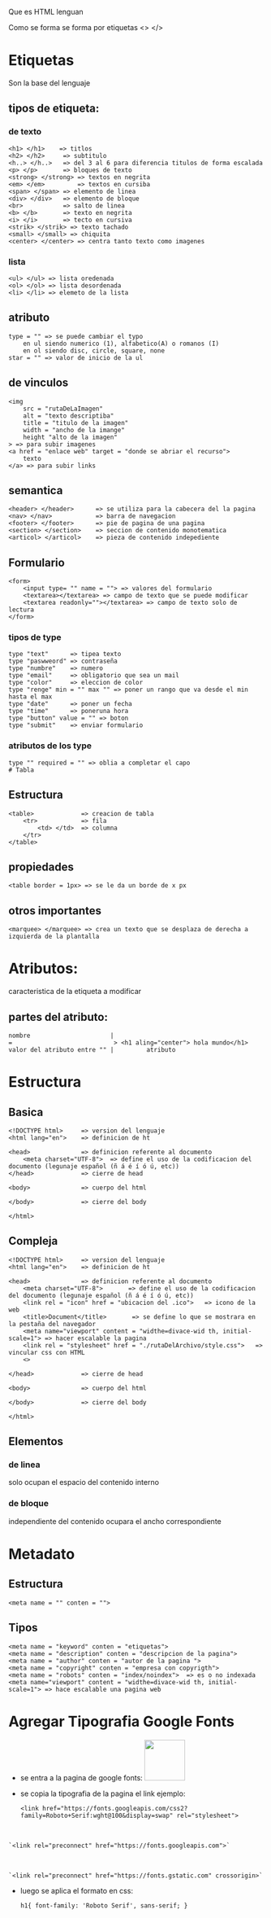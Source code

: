 Que es HTML
    lenguan

Como se forma
    se forma por etiquetas <> </>

# Etiquetas
Son la base del lenguaje

## tipos de etiqueta:
### de texto
    <h1> </h1>    => titlos
    <h2> </h2>     => subtitulo
    <h..> </h..>   => del 3 al 6 para diferencia titulos de forma escalada
    <p> </p>       => bloques de texto
    <strong> </strong> => textos en negrita
    <em> </em>         => textos en cursiba
    <span> </span> => elemento de linea
    <div> </div>   => elemento de bloque
    <br>           => salto de linea
    <b> </b>       => texto en negrita
    <i> </i>       => tecto en cursiva
    <strik> </strik> => texto tachado 
    <small> </small> => chiquita
    <center> </center> => centra tanto texto como imagenes

### lista
    <ul> </ul> => lista oredenada
    <ol> </ol> => lista desordenada
    <li> </li> => elemeto de la lista
## atributo
    type = "" => se puede cambiar el typo 
        en ul siendo numerico (1), alfabetico(A) o romanos (I)
        en ol siendo disc, circle, square, none
    star = "" => valor de inicio de la ul
        
## de vinculos
    <img 
        src = "rutaDeLaImagen" 
        alt = "texto descriptiba"
        title = "titulo de la imagen" 
        width = "ancho de la imange"
        height "alto de la imagen"
    > => para subir imagenes
    <a href = "enlace web" target = "donde se abriar el recurso"> 
        texto 
    </a> => para subir links
        
## semantica
    <header> </header>      => se utiliza para la cabecera del la pagina
    <nav> </nav>            => barra de navegacion
    <footer> </footer>      => pie de pagina de una pagina
    <section> </section>    => seccion de contenido monotematica
    <articol> </articol>    => pieza de contenido indepediente

## Formulario
    <form>
        <input type= "" name = ""> => valores del formulario
        <textarea></textarea> => campo de texto que se puede modificar
        <textarea readonly=""></textarea> => campo de texto solo de lectura
    </form>
### tipos de type
    type "text"      => tipea texto
    type "paswweord" => contraseña
    type "numbre"    => numero
    type "email"     => obligatorio que sea un mail
    type "color"     => eleccion de color
    type "renge" min = "" max "" => poner un rango que va desde el min hasta el max
    type "date"      => poner un fecha
    type "time"      => poneruna hora
    type "button" value = "" => boton
    type "submit"    => enviar formulario  
### atributos de los type
    type "" required = "" => oblia a completar el capo
    # Tabla
## Estructura
    <table>             => creacion de tabla
        <tr>            => fila
            <td> </td>  => columna
        </tr>
    </table>
## propiedades
    <table border = 1px> => se le da un borde de x px
## otros importantes
    <marquee> </marquee> => crea un texto que se desplaza de derecha a izquierda de la plantalla
# Atributos:
caracteristica de la etiqueta a modificar
    
## partes del atributo:
    nombre                      |
    =                            > <h1 aling="center"> hola mundo</h1>
    valor del atributo entre "" |         atributo

# Estructura 
## Basica
    <!DOCTYPE html>     => version del lenguaje 
    <html lang="en">    => definicion de ht

    <head>              => definicion referente al documento
        <meta charset="UTF-8">  => define el uso de la codificacion del documento (legunaje español (ñ á é í ó ú, etc))
    </head>             => cierre de head           

    <body>              => cuerpo del html 
            
    </body>             => cierre del body

    </html>

## Compleja
    <!DOCTYPE html>     => version del lenguaje 
    <html lang="en">    => definicion de ht

    <head>              => definicion referente al documento
        <meta charset="UTF-8">       => define el uso de la codificacion del documento (legunaje español (ñ á é í ó ú, etc))
        <link rel = "icon" href = "ubicacion del .ico">   => icono de la web        
        <title>Document</title>       => se define lo que se mostrara en la pestaña del navegador
        <meta name="viewport" content = "widthe=divace-wid th, initial-scale=1"> => hacer escalable la pagina
        <link rel = "stylesheet" href = "./rutaDelArchivo/style.css">   => vincular css con HTML
        <>

    </head>             => cierre de head           

    <body>              => cuerpo del html 
            
    </body>             => cierre del body

    </html>

## Elementos
### de linea 
solo ocupan el espacio del contenido interno
### de bloque
independiente del contenido ocupara el ancho correspondiente

# Metadato
## Estructura
    <meta name = "" conten = ""> 
## Tipos
    <meta name = "keyword" conten = "etiquetas"> 
    <meta name = "description" conten = "descripcion de la pagina"> 
    <meta name = "author" conten = "autor de la pagina "> 
    <meta name = "copyright" conten = "empresa con copyrigth"> 
    <meta name = "robots" conten = "index/noindex">  => es o no indexada
    <meta name="viewport" content = "widthe=divace-wid th, initial-scale=1"> => hace escalable una pagina web

# Agregar Tipografia Google Fonts
- se entra a la pagina de google fonts:
<a href= "https://fonts.google.com/"> <img src="./img/googleFonts.png" width = 80px></a>
- se copia la tipografia de la pagina el link
ejemplo:
    
    `<link href="https://fonts.googleapis.com/css2?family=Roboto+Serif:wght@100&display=swap" rel="stylesheet">` 
<br>

    `<link rel="preconnect" href="https://fonts.googleapis.com">`
<br>

    `<link rel="preconnect" href="https://fonts.gstatic.com" crossorigin>`
    

- luego se aplica el formato en css:

    `h1{
       font-family: 'Roboto Serif', sans-serif;
    }`


